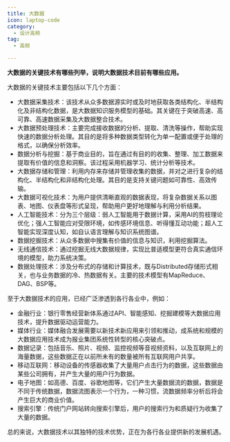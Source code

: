```yaml
---
title: 大数据
icon: laptop-code
category:
  - 设计高频
tag:
  - 高频

---
```


**大数据的关键技术有哪些列举，说明大数据技术目前有哪些应用。**

大数据的关键技术主要包括以下几个方面：

* 大数据采集技术：该技术从众多数据源实时或及时地获取各类结构化、半结构化及非结构化数据，是大数据知识服务模型的基础。其关键在于突破高速、高可靠、高速数据采集及大数据整合技术。
* 大数据预处理技术：主要完成接收数据的分析、提取、清洗等操作，帮助实现快速的数据分析处理。其目的是将多种数据类型转化为单一配置或便于处理的格式，以确保分析效率。
* 数据分析与挖掘：基于商业目的，旨在通过有目的的收集、整理、加工数据来提取有价值的信息和洞察。该过程采用机器学习、统计分析等技术。
* 大数据存储和管理：利用内存来存储并管理收集的数据，并对之进行复杂的结构化、半结构化和非结构化处理。其目的是支持关键问题如可靠性、高效传输。
* 大数据可视化技术：为用户提供清晰直观的数据表现，将复杂数据关系以图表、地图、仪表盘等形式呈现，帮助用户更好地理解与利用分析结果。
* 人工智能技术：分为三个层级：弱人工智能用于数据计算，采用AI的剪枝理论优化；强人工智能应对受限环境，如传感环境信息、听得懂互动功能；超人工智能实现深度认知，如自认语言理解与知识系统图谱。
* 数据挖掘技术：从众多数据中搜集有价值的信息与知识，利用挖掘算法。
* 无线通信技术：通过挖掘无线大数据规律，实现比普适模型更符合真实通信环境的模型，助力系统决策。
* 数据处理技术：涉及分布式的存储和计算技术，既与Distributed存储形式相关，也与业务数据的冷、热数据有关。主要的技术模型有MapReduce、DAG、BSP等。


至于大数据技术的应用，已经广泛渗透到各行各业中，例如：

* 金融行业：银行零售经营新体系通过API、智能感知、挖掘建模等大数据应用技术，提升数据驱动运营能力。
* 媒体行业：媒体融合发展需要以新技术新应用来引领和推动，成系统和规模的大数据应用技术成为报业集团系统性转型的核心突破点。
* 数据记录：包括音乐、照片、视频、监控视频等音视频资料，以及互联网上的海量数据，这些数据正在以前所未有的数量被所有互联网用户共享。
* 移动互联网：移动设备的传感器收集了大量用户点击行为的数据，这些数据由某些公司拥有，并产生大量的用户行为数据。
* 电子地图：如高德、百度、谷歌地图等，它们产生大量数据流的数据，数据是不同于传统数据，数据流图表示一个行为，一种习惯，流数据频率分析后将会产生巨大的商业价值。
* 搜索引擎：传统门户网站转向搜索引擎后，用户的搜索行为和质疑行为收集了大量的数据。

总的来说，大数据技术以其独特的技术优势，正在为各行各业提供新的发展机遇。